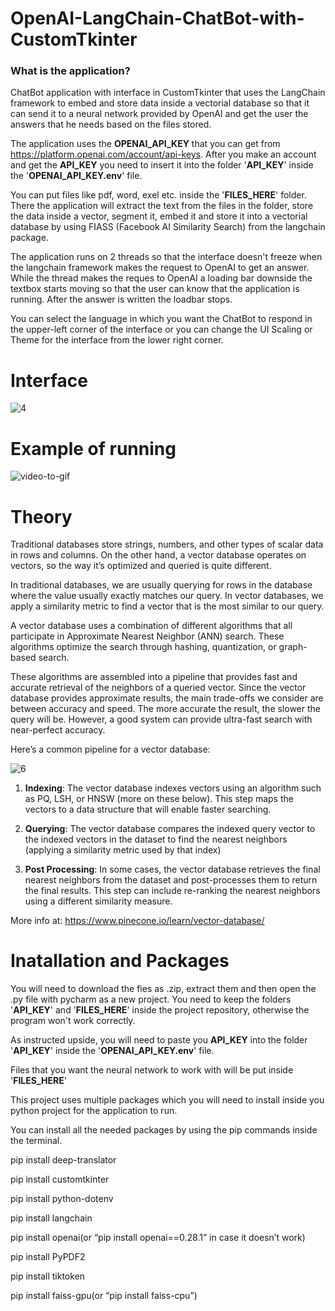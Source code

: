 # OpenAI-LangChain-ChatBot-with-CustomTkinter
### What is the application?

 ChatBot application with interface in CustomTkinter that uses the LangChain framework to embed and store data inside a vectorial database so that it can send it to a neural network provided by OpenAI and get the user the answers that he needs based on the files stored.

 The application uses the **OPENAI_API_KEY** that you can get from https://platform.openai.com/account/api-keys. After you make an account and get the **API_KEY** you need to insert it into the folder '**API_KEY**' inside the '**OPENAI_API_KEY.env**' file.

 You can put files like pdf, word, exel etc. inside the '**FILES_HERE**' folder. There the application will extract the text from the files in the folder, store the data inside a vector, segment it, embed it and store it into a vectorial database by using FIASS (Facebook AI Similarity Search) from the langchain package.

 The application runs on 2 threads so that the interface doesn't freeze when the langchain framework makes the request to OpenAI to get an answer. While the thread makes the reques to OpenAI a loading bar downside the textbox starts moving so that the user can know that the application is running. After the answer is written the loadbar stops.

 You can select the language in which you want the ChatBot to respond in the upper-left corner of the interface or you can change the UI Scaling or Theme for the interface from the lower right corner.

# Interface

![4](https://github.com/Kamykaze2020/OpenAI-LangChain-ChatBot-with-CustomTkinter/assets/62187923/696335e7-96d3-4c37-be2c-92bc4cfe8cb7)


 # Example of running

![video-to-gif](https://github.com/Kamykaze2020/OpenAI-LangChain-ChatBot-with-CustomTkinter/assets/62187923/e78ced79-af7b-47e0-8b23-bcdc2bbaba4c)

# Theory

Traditional databases store strings, numbers, and other types of scalar data in rows and columns. On the other hand, a vector database operates on vectors, so the way it’s optimized and queried is quite different.

In traditional databases, we are usually querying for rows in the database where the value usually exactly matches our query. In vector databases, we apply a similarity metric to find a vector that is the most similar to our query.

A vector database uses a combination of different algorithms that all participate in Approximate Nearest Neighbor (ANN) search. These algorithms optimize the search through hashing, quantization, or graph-based search.

These algorithms are assembled into a pipeline that provides fast and accurate retrieval of the neighbors of a queried vector. Since the vector database provides approximate results, the main trade-offs we consider are between accuracy and speed. The more accurate the result, the slower the query will be. However, a good system can provide ultra-fast search with near-perfect accuracy.

Here’s a common pipeline for a vector database:

![6](https://github.com/Kamykaze2020/OpenAI-LangChain-ChatBot-with-CustomTkinter/assets/62187923/158a61a0-a713-4e9c-b6f3-5c1b01cae5fb)

1.	**Indexing**: The vector database indexes vectors using an algorithm such as PQ, LSH, or HNSW (more on these below). This step maps the vectors to a data structure that will enable faster searching.

2.	**Querying**: The vector database compares the indexed query vector to the indexed vectors in the dataset to find the nearest neighbors (applying a similarity metric used by that index)

3.	**Post Processing**: In some cases, the vector database retrieves the final nearest neighbors from the dataset and post-processes them to return the final results. This step can include re-ranking the nearest neighbors using a different similarity measure.

More info at: https://www.pinecone.io/learn/vector-database/

# Inatallation and Packages

You will need to download the fies as .zip, extract them and then open the .py file with pycharm as a new project. You need to keep the folders '**API_KEY**' and '**FILES_HERE**' inside the project repository, otherwise the program won't work correctly.

As instructed upside, you will need to paste you **API_KEY** into the folder '**API_KEY**' inside the '**OPENAI_API_KEY.env**' file.

Files that you want the neural network to work with will be put inside '**FILES_HERE**'

This project uses multiple packages which you will need to install inside you python project for the application to run.

You can install all the needed packages by using the pip commands inside the terminal.

pip install deep-translator

pip install customtkinter

pip install python-dotenv

pip install langchain

pip install openai(or “pip install openai==0.28.1” in case it doesn’t work)

pip install PyPDF2

pip install tiktoken

pip install faiss-gpu(or “pip install faiss-cpu”)

